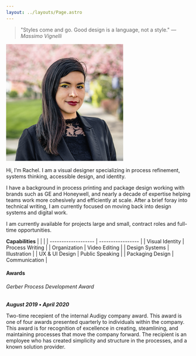 ```yaml
---
layout: ../layouts/Page.astro
---
```


<div class="split"><div>

> "Styles come and go. Good design is a language, not a style." <cite> — Massimo Vignelli </cite>

</div><div style="width: 100%; max-width: 320px; aspect-ratio: 1/1;">

![](../assets/Headshot-RT_2020.jpg)

</div></div>

Hi, I’m Rachel. I am a visual designer specializing in process refinement, systems thinking, accessible design, and identity.

I have a background in process printing and package design working with brands such as GE and Honeywell, and nearly a decade of expertise helping teams work more cohesively and efficiently at scale. After a brief foray into technical writing, I am currently focused on moving back into design systems and digital work.

I am currently available for projects large and small, contract roles and full-time opportunities.

**Capabilities**
| | |
| ------------------- | ----------------- |
| Visual Identity | Process Writing |
| Organization | Video Editing |
| Design Systems | Illustration |
| UX & UI Design | Public Speaking |
| Packaging Design | Communication |

#### Awards

###### Gerber Process Development Award

**_August 2019_ • _April 2020_**

Two-time recepient of the internal Audigy company award. This award is one of four awards presented quarterly to individuals within the company. This award is for recognition of excellence in creating, steamlining, and maintaining processes that move the company forward. The recipient is an employee who has created simplicity and structure in the processes, and a known solution provider.
